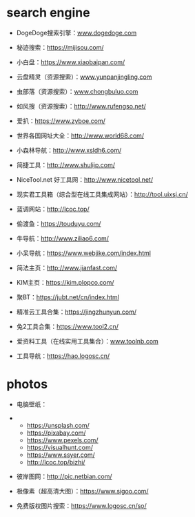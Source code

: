 # search engine

- DogeDoge搜索引擎：www.dogedoge.com
- 秘迹搜索：https://mijisou.com/
- 小白盘：https://www.xiaobaipan.com/
- 云盘精灵（资源搜索）：www.yunpanjingling.com
- 虫部落（资源搜索）：www.chongbuluo.com
- 如风搜（资源搜索）：http://www.rufengso.net/
- 爱扒：https://www.zyboe.com/

- 世界各国网址大全：http://www.world68.com/
- 小森林导航：http://www.xsldh6.com/
- 简捷工具：http://www.shulijp.com/
- NiceTool.net 好工具网：http://www.nicetool.net/
- 现实君工具箱（综合型在线工具集成网站）：http://tool.uixsj.cn/
- 蓝调网站：http://lcoc.top/
- 偷渡鱼：https://touduyu.com/
- 牛导航：http://www.ziliao6.com/
- 小呆导航：https://www.webjike.com/index.html
- 简法主页：http://www.jianfast.com/
- KIM主页：https://kim.plopco.com/
- 聚BT：https://jubt.net/cn/index.html
- 精准云工具合集：https://jingzhunyun.com/
- 兔2工具合集：https://www.tool2.cn/
- 爱资料工具（在线实用工具集合）：www.toolnb.com
- 工具导航：https://hao.logosc.cn/

# photos

- 电脑壁纸：

- - https://unsplash.com/
  - https://pixabay.com/
  - https://www.pexels.com/
  - https://visualhunt.com/
  - https://www.ssyer.com/
  - http://lcoc.top/bizhi/

- 彼岸图网：http://pic.netbian.com/

- 极像素（超高清大图）：https://www.sigoo.com/

- 免费版权图片搜索：https://www.logosc.cn/so/